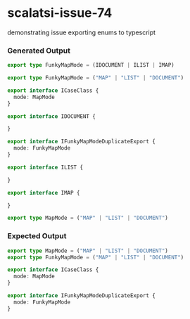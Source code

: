 # scalatsi-issue-74
demonstrating issue exporting enums to typescript

### Generated Output

```typescript
export type FunkyMapMode = (IDOCUMENT | ILIST | IMAP)

export type FunkyMapMode = ("MAP" | "LIST" | "DOCUMENT")

export interface ICaseClass {
  mode: MapMode
}

export interface IDOCUMENT {

}

export interface IFunkyMapModeDuplicateExport {
  mode: FunkyMapMode
}

export interface ILIST {

}

export interface IMAP {

}

export type MapMode = ("MAP" | "LIST" | "DOCUMENT")
```

### Expected Output

```typescript
export type MapMode = ("MAP" | "LIST" | "DOCUMENT")
export type FunkyMapMode = ("MAP" | "LIST" | "DOCUMENT")

export interface ICaseClass {
  mode: MapMode
}

export interface IFunkyMapModeDuplicateExport {
  mode: FunkyMapMode
}
```
